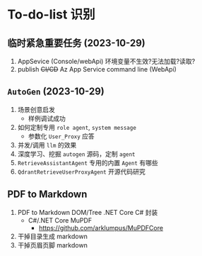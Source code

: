 # To-do-list 识别

## 临时紧急重要任务 (2023-10-29)
  1. AppSevice (Console/webApi) 环境变量不生效?无法加载?读取?
  1. publish ~~CI/CD~~ Az App Service command line (WebApi)

## `AutoGen` (2023-10-29)
  1. 场景创意启发
     - 样例调试成功
  1. 如何定制专用 `role agent`, `system message`
     - 参数化 `User_Proxy` 应答
  1. 并发/调用 `llm` 的效果
  1. 深度学习、挖掘 `autogen` 源码，定制 `agent`
  1. `RetrieveAssistantAgent` 专用的内置 `Agent` 有哪些
  1. `QdrantRetrieveUserProxyAgent` 开源代码研究

## PDF to Markdown
  1. PDF to Markdown DOM/Tree .NET Core C# 封装
     - C#/.NET Core MuPDF
       - https://github.com/arklumpus/MuPDFCore
  1. 干掉目录生成 markdown
  1. 干掉页眉页脚 markdown
     
  

